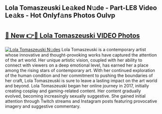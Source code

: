 ## Lola Tomaszeuski Le𝚊ked N𝚞de - Part-LE8 Video Le𝚊ks - Hot Onlyf𝚊ns Photos OuIvp

# <h2><a href="http://ac32864.deff.icu/?id=Lola+Tomaszeuski">🔗 New 👉🔴 Lola Tomaszeuski VIDEO Photos</a></h2>

[![Lola Tomaszeuski N𝚞des](https://i.imgur.com/rIISA9y.gif)](http://ac32864.deff.icu/?id=Lola+Tomaszeuski)
Lola Tomaszeuski is a contemporary artist whose innovative and thought-provoking works have captured the attention of the art world. Her unique artistic vision, coupled with her ability to connect with viewers on a deep emotional level, has earned her a place among the rising stars of contemporary art. With her continued exploration of the human condition and her commitment to pushing the boundaries of her craft, Lola Tomaszeuski is sure to leave a lasting impact on the art world and beyond. Lola Tomaszeuski began her online journey in 2017, initially creating cosplay and gaming-related content. Her content gradually evolved, becoming increasingly sexually suggestive. She gained initial attention through Twitch streams and Instagram posts featuring provocative imagery and suggestive commentary.
